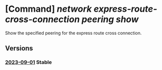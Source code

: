 # [Command] _network express-route-cross-connection peering show_

Show the specified peering for the express route cross connection.

## Versions

### [2023-09-01](/Resources/mgmt-plane/L3N1YnNjcmlwdGlvbnMve30vcmVzb3VyY2Vncm91cHMve30vcHJvdmlkZXJzL21pY3Jvc29mdC5uZXR3b3JrL2V4cHJlc3Nyb3V0ZWNyb3NzY29ubmVjdGlvbnMve30vcGVlcmluZ3Mve30=/2023-09-01.xml) **Stable**

<!-- mgmt-plane /subscriptions/{}/resourcegroups/{}/providers/microsoft.network/expressroutecrossconnections/{}/peerings/{} 2023-09-01 -->
